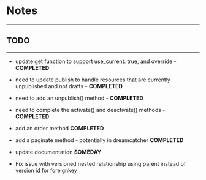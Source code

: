 # Notes
---

## TODO
---
* update get function to support use_current: true, and override - **COMPLETED**
* need to update publish to handle resources that are currently unpublished and not drafts - **COMPLETED**
* need to add an unpublish() method - **COMPLETED**
* need to complete the activate() and deactivate() methods - **COMPLETED**
* add an order method **COMPLETED**
* add a paginate method - potentially in dreamcatcher **COMPLETED**
* update documentation **SOMEDAY**

* Fix issue with versioned nested relationship using parent instead of version id for foreignkey